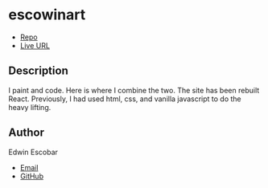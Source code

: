 # escowinart
  * [Repo](https://github.com/escowin/escowinart)
  * [Live URL](https://escowinart.com)

## Description
I paint and code. Here is where I combine the two. The site has been rebuilt React. Previously, I had used html, css, and vanilla javascript to do the heavy lifting.

## Author
Edwin Escobar
* [Email](mailto:edwin@escowinart.com)
* [GitHub](https://github.com/escowin)